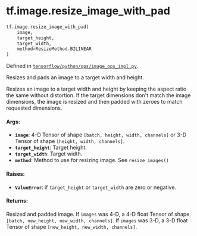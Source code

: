 <div itemscope itemtype="http://developers.google.com/ReferenceObject">
<meta itemprop="name" content="tf.image.resize_image_with_pad" />
<meta itemprop="path" content="Stable" />
</div>

# tf.image.resize_image_with_pad

``` python
tf.image.resize_image_with_pad(
    image,
    target_height,
    target_width,
    method=ResizeMethod.BILINEAR
)
```



Defined in [`tensorflow/python/ops/image_ops_impl.py`](https://www.tensorflow.org/code/tensorflow/python/ops/image_ops_impl.py).

Resizes and pads an image to a target width and height.

Resizes an image to a target width and height by keeping
the aspect ratio the same without distortion. If the target
dimensions don't match the image dimensions, the image
is resized and then padded with zeroes to match requested
dimensions.

#### Args:

* <b>`image`</b>: 4-D Tensor of shape `[batch, height, width, channels]` or
         3-D Tensor of shape `[height, width, channels]`.
* <b>`target_height`</b>: Target height.
* <b>`target_width`</b>: Target width.
* <b>`method`</b>: Method to use for resizing image. See `resize_images()`


#### Raises:

* <b>`ValueError`</b>: if `target_height` or `target_width` are zero or negative.


#### Returns:

Resized and padded image.
If `images` was 4-D, a 4-D float Tensor of shape
`[batch, new_height, new_width, channels]`.
If `images` was 3-D, a 3-D float Tensor of shape
`[new_height, new_width, channels]`.